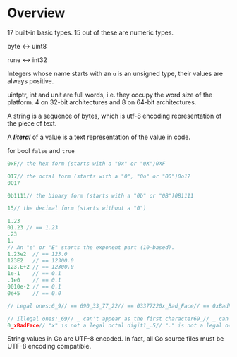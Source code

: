 # Overview

17 built-in basic types. 15 out of these are numeric types. 

byte ↔ uint8

rune ↔ int32

Integers whose name starts with an `u` is an unsigned type, their values are always positive.

uintptr, int and unit are full words, i.e. they occupy the word size of the platform. 4 on 32-bit architectures and 8 on 64-bit architectures. 

A string is a sequence of bytes, which is utf-8 encoding representation of the piece of text.

A ***literal*** of a value is a text representation of the value in code. 

for bool `false` and `true` 

```go
0xF// the hex form (starts with a "0x" or "0X")0XF

017// the octal form (starts with a "0", "0o" or "0O")0o17
0O17

0b1111// the binary form (starts with a "0b" or "0B")0B1111

15// the decimal form (starts without a "0")

1.23
01.23 // == 1.23
.23
1.
// An "e" or "E" starts the exponent part (10-based).
1.23e2  // == 123.0
123E2   // == 12300.0
123.E+2 // == 12300.0
1e-1    // == 0.1
.1e0    // == 0.1
0010e-2 // == 0.1
0e+5    // == 0.0
```

```go
// Legal ones:6_9// == 690_33_77_22// == 03377220x_Bad_Face// == 0xBadFace0X_1F_FFP-16// == 0X1FFFP-160b1011_0111 + 0xA_B.Fp2i

// Illegal ones:_69// _ can't appear as the first character69_// _ can't appear as the last character6__9// one side of _ is a illegal character
0_xBadFace// "x" is not a legal octal digit1_.5// "." is not a legal octal digit1._5// "." is not a legal octal digit
```

String values in Go are UTF-8 encoded. In fact, all Go source files must be UTF-8 encoding compatible.